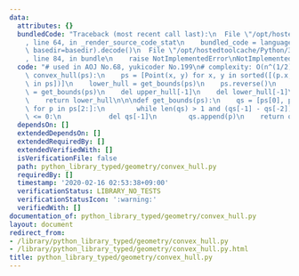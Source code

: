 ```yaml
---
data:
  attributes: {}
  bundledCode: "Traceback (most recent call last):\n  File \"/opt/hostedtoolcache/Python/3.8.5/x64/lib/python3.8/site-packages/onlinejudge_verify/documentation/build.py\"\
    , line 64, in _render_source_code_stat\n    bundled_code = language.bundle(stat.path,\
    \ basedir=basedir).decode()\n  File \"/opt/hostedtoolcache/Python/3.8.5/x64/lib/python3.8/site-packages/onlinejudge_verify/languages/python.py\"\
    , line 84, in bundle\n    raise NotImplementedError\nNotImplementedError\n"
  code: "# used in AOJ No.68, yukicoder No.199\n# complexity: O(n^(1/2))\n\n\ndef\
    \ convex_hull(ps):\n    ps = [Point(x, y) for x, y in sorted([(p.x, p.y) for p\
    \ in ps])]\n    lower_hull = get_bounds(ps)\n    ps.reverse()\n    upper_hull\
    \ = get_bounds(ps)\n    del upper_hull[-1]\n    del lower_hull[-1]\n    lower_hull.extend(upper_hull)\n\
    \    return lower_hull\n\n\ndef get_bounds(ps):\n    qs = [ps[0], ps[1]]\n   \
    \ for p in ps[2:]:\n        while len(qs) > 1 and (qs[-1] - qs[-2]).det(p - qs[-1])\
    \ <= 0:\n            del qs[-1]\n        qs.append(p)\n    return qs\n"
  dependsOn: []
  extendedDependsOn: []
  extendedRequiredBy: []
  extendedVerifiedWith: []
  isVerificationFile: false
  path: python_library_typed/geometry/convex_hull.py
  requiredBy: []
  timestamp: '2020-02-16 02:53:38+09:00'
  verificationStatus: LIBRARY_NO_TESTS
  verificationStatusIcon: ':warning:'
  verifiedWith: []
documentation_of: python_library_typed/geometry/convex_hull.py
layout: document
redirect_from:
- /library/python_library_typed/geometry/convex_hull.py
- /library/python_library_typed/geometry/convex_hull.py.html
title: python_library_typed/geometry/convex_hull.py
---
```

